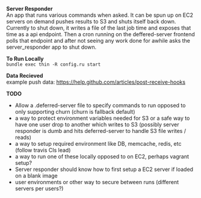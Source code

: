 __Server Responder__  
An app that runs various commands when asked. It can be spun up on EC2 servers on demand pushes results to S3 and shuts itself back down. Currently to shut down, it writes a file of the last job time and exposes that time as a api endpoint. Then a cron running on the deffered-server frontend polls that endpoint and after not seeing any work done for awhile asks the server_responder app to shut down.

__To Run Locally__  
`bundle exec thin -R config.ru start`

__Data Recieved__  
  example push data: https://help.github.com/articles/post-receive-hooks

__TODO__  

  * Allow a .deferred-server file to specify commands to run opposed to only supporting churn (churn is fallback default)
  * a way to protect environment variables needed for S3 or a safe way to have one user drop to another which writes to S3 (possibly server responder is dumb and hits deferred-server to handle S3 file writes / reads)    
  * a way to setup required environment like DB, memcache, redis, etc (follow travis CIs lead)  
  * a way to run one of these locally opposed to on EC2, perhaps vagrant setup?
  * Server responder should know how to first setup a EC2 server if loaded on a blank image
  * user environments or other way to secure between runs (different servers per users?) 